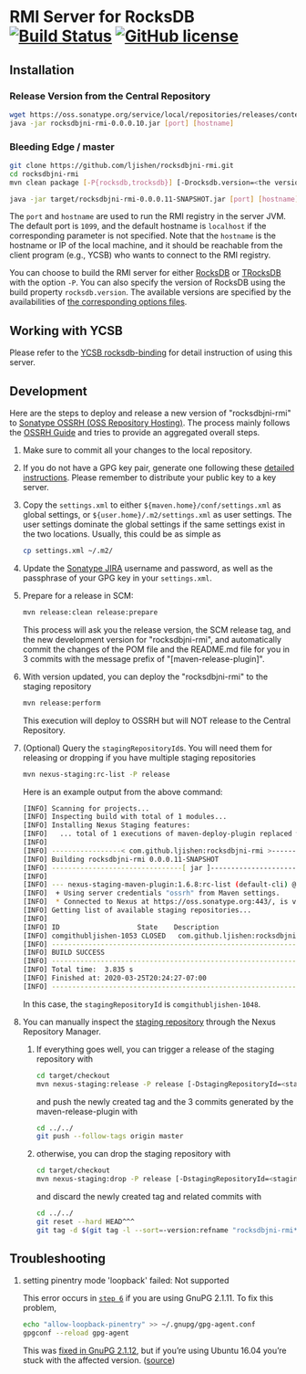 # RMI Server for RocksDB [![Build Status](https://travis-ci.com/ljishen/rocksdbjni-rmi.svg?branch=master)](https://travis-ci.com/ljishen/rocksdbjni-rmi) [![GitHub license](https://img.shields.io/github/license/ljishen/rocksdbjni-rmi)](https://github.com/ljishen/rocksdbjni-rmi/blob/master/LICENSE)

## Installation

### Release Version from the Central Repository

```bash
wget https://oss.sonatype.org/service/local/repositories/releases/content/com/github/ljishen/rocksdbjni-rmi/0.0.0.10/rocksdbjni-rmi-0.0.0.10.jar
java -jar rocksdbjni-rmi-0.0.0.10.jar [port] [hostname]
```

### Bleeding Edge / master

```bash
git clone https://github.com/ljishen/rocksdbjni-rmi.git
cd rocksdbjni-rmi
mvn clean package [-P{rocksdb,trocksdb}] [-Drocksdb.version=<the version>]

java -jar target/rocksdbjni-rmi-0.0.0.11-SNAPSHOT.jar [port] [hostname]
```

The `port` and `hostname` are used to run the RMI registry in the server JVM. The default port is `1099`, and the default hostname is `localhost` if the corresponding parameter is not specified. Note that the `hostname` is the hostname or IP of the local machine, and it should be reachable from the client program (e.g., YCSB) who wants to connect to the RMI registry.

You can choose to build the RMI server for either [RocksDB](https://github.com/facebook/rocksdb) or [TRocksDB](https://github.com/KioxiaAmerica/trocksdb) with the option `-P`. You can also specify the version of RocksDB using the build property `rocksdb.version`. The available versions are specified by the availabilities of [the corresponding options files](src/test/resources/).


## Working with YCSB

Please refer to the [YCSB rocksdb-binding](https://github.com/ljishen/YCSB/tree/remote-rocksdb/rocksdb) for detail instruction of using this server.


## Development

Here are the steps to deploy and release a new version of "rocksdbjni-rmi" to [Sonatype OSSRH (OSS Repository Hosting)](https://oss.sonatype.org/). The process mainly follows the [OSSRH Guide](https://central.sonatype.org/pages/ossrh-guide.html) and tries to provide an aggregated overall steps.

1. Make sure to commit all your changes to the local repository.

2. If you do not have a GPG key pair, generate one following these [detailed instructions](https://central.sonatype.org/pages/working-with-pgp-signatures.html). Please remember to distribute your public key to a key server.

3. Copy the `settings.xml` to either `${maven.home}/conf/settings.xml` as global settings, or `${user.home}/.m2/settings.xml` as user settings. The user settings dominate the global settings if the same settings exist in the two locations. Usually, this could be as simple as

   ```bash
   cp settings.xml ~/.m2/
   ```

4. Update the [Sonatype JIRA](https://issues.sonatype.org/) username and password, as well as the passphrase of your GPG key in your `settings.xml`.

5. Prepare for a release in SCM:

   ```bash
   mvn release:clean release:prepare
   ```

   This process will ask you the release version, the SCM release tag, and the new development version for "rocksdbjni-rmi", and automatically commit the changes of the POM file and the README.md file for you in 3 commits with the message prefix of "[maven-release-plugin]".

6. With version updated, you can deploy the "rocksdbjni-rmi" to the staging repository

   ```bash
   mvn release:perform
   ```

   This execution will deploy to OSSRH but will NOT release to the Central Repository.

7. (Optional) Query the `stagingRepositoryId`s. You will need them for releasing or dropping if you have multiple staging repositories

   ```bash
   mvn nexus-staging:rc-list -P release
   ```

   Here is an example output from the above command:

   ```bash
   [INFO] Scanning for projects...
   [INFO] Inspecting build with total of 1 modules...
   [INFO] Installing Nexus Staging features:
   [INFO]   ... total of 1 executions of maven-deploy-plugin replaced with nexus-staging-maven-plugin
   [INFO]
   [INFO] -----------------< com.github.ljishen:rocksdbjni-rmi >------------------
   [INFO] Building rocksdbjni-rmi 0.0.0.11-SNAPSHOT
   [INFO] --------------------------------[ jar ]---------------------------------
   [INFO]
   [INFO] --- nexus-staging-maven-plugin:1.6.8:rc-list (default-cli) @ rocksdbjni-rmi ---
   [INFO]  + Using server credentials "ossrh" from Maven settings.
   [INFO]  * Connected to Nexus at https://oss.sonatype.org:443/, is version 2.14.16-01 and edition "Professional"
   [INFO] Getting list of available staging repositories...
   [INFO]
   [INFO] ID                   State    Description
   [INFO] comgithubljishen-1053 CLOSED   com.github.ljishen:rocksdbjni-rmi:0.0.0.10
   [INFO] ------------------------------------------------------------------------
   [INFO] BUILD SUCCESS
   [INFO] ------------------------------------------------------------------------
   [INFO] Total time:  3.835 s
   [INFO] Finished at: 2020-03-25T20:24:27-07:00
   [INFO] ------------------------------------------------------------------------
   ```

   In this case, the `stagingRepositoryId` is `comgithubljishen-1048`.

8. You can manually inspect the [staging repository](https://oss.sonatype.org/#stagingRepositories) through the Nexus Repository Manager.

   1. If everything goes well, you can trigger a release of the staging repository with

      ```bash
      cd target/checkout
      mvn nexus-staging:release -P release [-DstagingRepositoryId=<stagingRepositoryId>]
      ```

      and push the newly created tag and the 3 commits generated by the maven-release-plugin with

      ```bash
      cd ../../
      git push --follow-tags origin master
      ```

   2. otherwise, you can drop the staging repository with

      ```bash
      cd target/checkout
      mvn nexus-staging:drop -P release [-DstagingRepositoryId=<stagingRepositoryId>]
      ```

      and discard the newly created tag and related commits with

      ```bash
      cd ../../
      git reset --hard HEAD^^^
      git tag -d $(git tag -l --sort=-version:refname "rocksdbjni-rmi*" | head -1)
      ```


## Troubleshooting

1. setting pinentry mode 'loopback' failed: Not supported

   This error occurs in [`step 6`](#Development) if you are using GnuPG 2.1.11. To fix this problem,

   ```bash
   echo "allow-loopback-pinentry" >> ~/.gnupg/gpg-agent.conf
   gpgconf --reload gpg-agent
   ```

   This was [fixed in GnuPG 2.1.12](https://lists.gt.net/gnupg/devel/77927#77927), but if you’re using Ubuntu 16.04 you’re stuck with the affected version. ([source](https://www.fluidkeys.com/tweak-gpg-2.1.11/))

